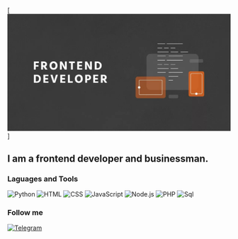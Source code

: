 [![Header](https://github.com/Timgxer/Timgxer/blob/main/assets/frontender.jpg)]

## I am a frontend developer and businessman.

### Laguages and Tools
![Python](https://img.shields.io/badge/-Python-090905?style-for-the-badge&logo=python
)
![HTML](https://img.shields.io/badge/-HTML-090905?style-for-the-badge&logo=html
)
![CSS](https://img.shields.io/badge/-CSS-090905?style-for-the-badge&logo=css
)
![JavaScript](https://img.shields.io/badge/-JavaScript-090905?style-for-the-badge&logo=JavaScript
)
![Node.js](https://img.shields.io/badge/-Framework-090905?style-for-the-badge&logo=Node.js
)
![PHP](https://img.shields.io/badge/-PHP-090905?style-for-the-badge&logo=PHP
)
![Sql](https://img.shields.io/badge/-SQL-090905?style-for-the-badge&logo=MySQL:
)

### Follow me
[![Telegram](https://img.shields.io/badge/-Telegram-090905?style-for-the-badge&logo=telegram:
)](https://t.me/t1txxa)

